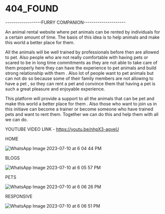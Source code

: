 # 404_FOUND
------------------FURRY COMPANION---------------------









An animal rental website where pet animals can be rented by individuals for a certain amount of time. The basis of this idea is to help animals and make this world a better place for them. 





All the animals will be well trained by professionals before then are allowed to pet. Also people who are not really comfortable with having pets or scared to be in long time commitments as they are not able to take care of them properly here they can have the experience to pet animals and build strong relationship with them . Also lot of people want to pet animals but can not do so because some of their family members are not allowing to have a pet , so they can rent a pet and convince them that having a pet is such a great pleasure and enjoyable experience.




This platform will provide a support to all the animals that can be pet and make this world a better place for them .
Also those who want to join us in this initiave can become a trainer or become someone who have trained pets and want to rent them. 
Together we can do this and help them with all we can do.




YOUTUBE VIDEO LINK -  https://youtu.be/nhpX3-agveU



HOME

![WhatsApp Image 2023-07-10 at 6 04 44 PM](https://github.com/supineevil/404_FOUND/assets/75155924/a919380f-43bc-462c-8ecb-22320fdfea5d)



BLOGS


![WhatsApp Image 2023-07-10 at 6 05 57 PM](https://github.com/supineevil/404_FOUND/assets/75155924/a01387fa-04f0-4bb6-ae2e-81779095231f)



PETS


![WhatsApp Image 2023-07-10 at 6 06 26 PM](https://github.com/supineevil/404_FOUND/assets/75155924/0a96809e-4d13-4423-98f3-d0f8e30f6de9)




RESPONSIVE




![WhatsApp Image 2023-07-10 at 6 06 51 PM](https://github.com/supineevil/404_FOUND/assets/75155924/abf3a8ee-cc29-4c75-acae-e871ac85330c)
